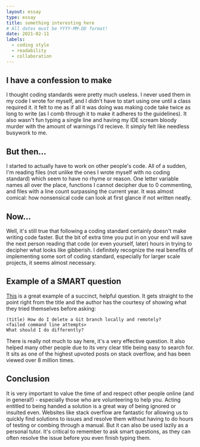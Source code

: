 ```yaml
---
layout: essay
type: essay
title: something interesting here
# All dates must be YYYY-MM-DD format!
date: 2021-02-11
labels:
  - coding style
  - readability
  - collaboration 
---
```


## I have a confession to make

I thought coding standards were pretty much useless. I never used them in my code I wrote for myself, and I didn't have to start using one until a class required it. it felt to me as if all it was doing was making code take twice as long to write (as I comb through it to make it adheres to the guidelines). It also wasn't fun typing a single line and having my IDE scream bloody murder with the amount of warnings I'd recieve. It simply felt like needless busywork to me.

## But then...

I started to actually have to work on other people's code. All of a sudden, I'm reading files (not unlike the ones I wrote myself with no coding standard) which seem to have no rhyme or reason. One letter variable names all over the place, functions I cannot decipher due to 0 commenting, and files with a line count surpassing the current year. It was almost comical: how nonsensical code can look at first glance if not written neatly.

## Now...

Well, it's still true that following a coding standard certainly doesn't make writing code faster. But the bit of extra time you put in on your end will save the next person reading that code (or even yourself, later) hours in trying to decipher what looks like gibberish. I definitely recognize the real benefits of implementing some sort of coding standard, especially for larger scale projects, it seems almost necessary. 


## Example of a SMART question

[This](https://stackoverflow.com/questions/2003505/how-do-i-delete-a-git-branch-locally-and-remotely) is a great example of a succinct, helpful question. It gets straight to the point right from the title and the author has the courtesy of showing what they tried themselves before asking:

```
(title) How do I delete a Git branch locally and remotely?
<failed command line attempts>
What should I do differently?
```

There is really not much to say here, it's a very effective question. It also helped many other people due to its very clear title being easy to search for. It sits as one of the highest upvoted posts on stack overflow, and has been viewed over 8 million times.

## Conclusion

It is very important to value the time of and respect other people online (and in general!) - especially those who are volunteering to help you. Acting entitled to being handed a solution is a great way of being ignored or insulted even. Websites like stack overflow are fantastic for allowing us to quickly find solutions to issues and resolve them without having to do hours of testing or combing through a manual. But it can also be used lazily as a personal tutor. It's critical to remember to ask smart questions, as they can often resolve the issue before you even finish typing them.
